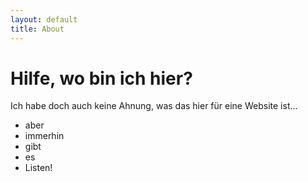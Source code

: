 ```yaml
---
layout: default
title: About
---
```


# Hilfe, wo bin ich hier?

Ich habe doch auch keine Ahnung, was das hier für eine Website ist...

- aber
- immerhin
- gibt
- es
- Listen!